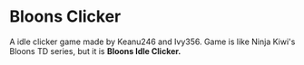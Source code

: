 # Bloons Clicker

A idle clicker game made by Keanu246 and Ivy356. Game is like Ninja Kiwi's Bloons TD series, but it is <strong>Bloons Idle Clicker.</strong>
